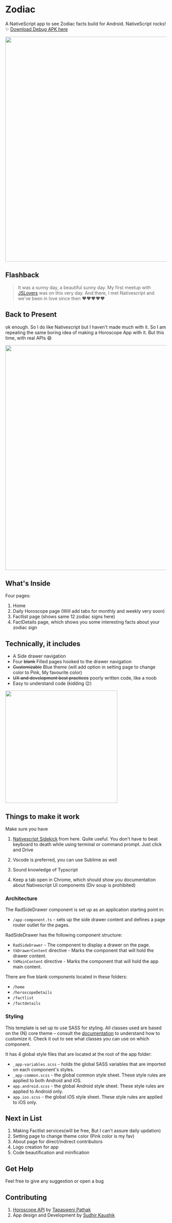 # Zodiac 
A NativeScript app to see Zodiac facts build for Android. NativeScript rocks!  :sparkles: 
[Download Debug APK here](https://drive.google.com/file/d/1dmVcHs6JJW8aNCmrb1VyGsjytURMoF4j/view)

<img src="https://github.com/sudheerkaushik/Zodiac/blob/master/Archive/app/images/details1.jpg" width="700">

## Flashback
>It was a sunny day, a beautiful sunny day. My first meetup with [JSLovers]( https://twitter.com/jslovers_del) was on this very day. And there, I met Nativescript and we've been in love since then :heart::heart::heart::heart::heart:

## Back to Present
ok enough. So I do like Nativescript but I haven't made much with it. So I am repeating the same boring idea of making a Horoscope App with it. But this time, with real APIs :smile:


<img src="https://github.com/sudheerkaushik/Zodiac/blob/master/Archive/app/images/List1.jpg" width="700">


## What's Inside

Four pages:
1. Home
2. Daily Horoscope page (Will add tabs for monthly and weekly very soon)
3. Factlist page (shows same 12 zodiac signs here)
4. FactDetails page, which shows you some interesting facts about your zodiac sign

## Technically, it includes

- A Side drawer navigation
- Four ~~blank~~ Filled pages hooked to the drawer navigation
- ~~Customizable~~ Blue theme (will add option in setting page to change color to Pink, My favourite color)
- ~~UX and development best practices~~ poorly written code, like a noob
- Easy to understand code (kidding :wink:)

<img src="https://drive.google.com/uc?export=view&id=1DwM7uoFzTMUlchLSOjjFGbMWdauYz6qF" width="350">


## Things to make it work

Make sure you have
1. [Nativescript Sidekick](https://www.nativescript.org/nativescript-sidekick) from here. Quite useful. You don't have to beat keyboard to death while using terminal or command prompt. Just click and Drive

2. Vscode is preferred, you can use Sublime as well
3. Sound knowledge of Typscript
4. Keep a tab open in Chrome, which should show you documentation about Nativescript UI components (Div soup is prohibited)


### Architecture

The RadSideDrawer component is set up as an application starting point in:

- `/app-component.ts` - sets up the side drawer content and defines a page router outlet for the pages.

RadSideDrawer has the following component structure:

- `RadSideDrawer` - The component to display a drawer on the page.
- `tkDrawerContent` directive - Marks the component that will hold the drawer content.
- `tkMainContent` directive - Marks the component that will hold the app main content.

There are five blank components located in these folders:

- `/home`
- `/horoscopeDetails`
- `/factlist`
- `/factdetails`

### Styling

This template is set up to use SASS for styling. All classes used are based on the {N} core theme – consult the [documentation](https://docs.nativescript.org/angular/ui/theme.html#theme) to understand how to customize it. Check it out to see what classes you can use on which component.

It has 4 global style files that are located at the root of the app folder:

- `_app-variables.scss` - holds the global SASS variables that are imported on each component's styles.
- `_app-common.scss` - the global common style sheet. These style rules are applied to both Android and iOS.
- `app.android.scss` - the global Android style sheet. These style rules are applied to Android only.
- `app.ios.scss` - the global iOS style sheet. These style rules are applied to iOS only.

## Next in List
1. Making Factlist services(will be free, But I can't assure daily updation)
2. Setting page to change theme color (Pink color is my fav)
3. About page for direct/indirect contributors
4. Logo creation for app
5. Code beautification and minification

## Get Help


Feel free to give any suggestion or open a bug

## Contributing

1. [Horoscope API](https://github.com/tapaswenipathak/Horoscope-API) by [Tapasweni Pathak](https://github.com/tapaswenipathak/Horoscope-API)
2. App design and Development by [Sudhir Kaushik](https://github.com/SudhirKaushik)

<!-- 
## Sources:

Create Icons and splash screens from here:
http://nsimage.brosteins.com/

Preview images of man holding my app:
http://dunnnk.com/?ref=producthunt#0 -->
